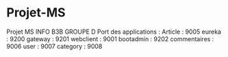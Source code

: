 # Projet-MS
Projet MS INFO B3B GROUPE D
Port des applications : 
Article : 9005
eureka : 9200
gateway : 9201
webclient : 9001
bootadmin : 9202
commentaires : 9006
user : 9007
category : 9008

